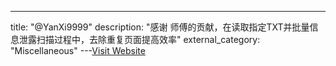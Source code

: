 ---
title: "@YanXi9999"
description: "感谢  师傅的贡献，在读取指定TXT并批量信息泄露扫描过程中，去除重复页面提高效率"
external_category: "Miscellaneous"
---[Visit Website](https://github.com/YanXi9999)

